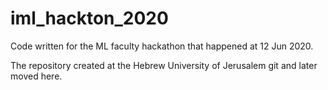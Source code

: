 # iml_hackton_2020
Code written for the ML faculty hackathon that happened at 12 Jun 2020.

The repository created at the Hebrew University of Jerusalem git and later moved here.
